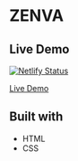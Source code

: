 # ZENVA

## Live Demo

[![Netlify Status](https://api.netlify.com/api/v1/badges/35d3183f-57ba-41f6-9379-83e7a9f8aec7/deploy-status)](https://zenva.netlify.app/) 

[Live Demo](https://bondok6.github.io/ZENVA/)


## Built with

- HTML
- CSS


